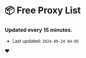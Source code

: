 # :package: Free Proxy List
### Updated every 15 minutes.

- Last updated: `2024-09-24 04:05`

:heart:
